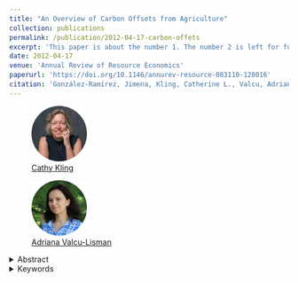 ```yaml
---
title: "An Overview of Carbon Offsets from Agriculture"
collection: publications
permalink: /publication/2012-04-17-carbon-offets
excerpt: 'This paper is about the number 1. The number 2 is left for future work.'
date: 2012-04-17
venue: 'Annual Review of Resource Economics'
paperurl: 'https://doi.org/10.1146/annurev-resource-083110-120016'
citation: 'González-Ramírez, Jimena, Kling, Catherine L., Valcu, Adriana. (2012). &quot;An Overview of Carbon Offsets from Agriculture.&quot; <i>Annual Review of Resource Economics</i>. 4(1).'
---
```



<body>
<div class="image-container">
        <figure>
            <img src="/images/co-authors/Cathy_kling.png" alt="Cathy" width="100" height="auto">
            <figcaption><a href="https://economics.cornell.edu/catherine-kling" target="_blank">Cathy Kling</a></figcaption>
        </figure>
        <figure>
            <img src="/images/co-authors/adriana_valcu.png" alt="Image 2" width="100" height="auto">
            <figcaption><a href="https://www.ers.usda.gov/authors/ers-staff-directory/adriana-valcu-lisman/" target="_blank">Adriana Valcu-Lisman</a></figcaption>
        </figure>
        <!-- Add more images as needed -->
    </div>
</body>


<details>
<summary>
Abstract
</summary>

Although climate change has largely been removed from the federal policy agenda of the United States in the near term, the continued reliance on fossil fuels as a dominant energy source leaves many analysts to conclude that climate policy will eventually reappear on that agenda. We present a review of recent research related to the design and implementation of one instrument for greenhouse gas (GHG) reduction: offsets. As these are implemented, policy makers must understand the way these programs work. In this review, we describe the basic features of carbon offset markets, along with the potential supply of offsets from agricultural sources and associated cost considerations. In this discussion we highlight the role of institutional design of contracts and transactions costs. We then turn to the benefits of including offsets in policies to reduce GHGs and complete the review with a discussion of the challenges in implementing the programs.

</details>

<details>
<summary>
Keywords
</summary>
additionality <br>

carbon policy <br>

carbon supply curves <br>

conservation practices <br>

GHGs <br>

leakage <br>

<br>

</details>

